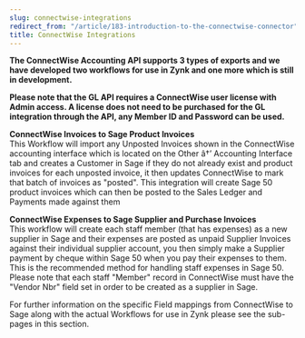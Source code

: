 ```yaml
---
slug: connectwise-integrations
redirect_from: "/article/183-introduction-to-the-connectwise-connector"
title: ConnectWise Integrations
---
```



**The ConnectWise Accounting API supports 3 types of exports and we have developed two workflows for use in Zynk and one more which is still in development.**



**Please note that the GL API requires a ConnectWise user license with Admin access. A license does not need to be purchased for the GL integration through the API, any Member ID and Password can be used.**



**ConnectWise Invoices to Sage Product Invoices**  
This Workflow will import any Unposted Invoices shown in the ConnectWise accounting interface which is located on the Other â†’ Accounting Interface tab and creates a Customer in Sage if they do not already exist and product invoices for each unposted invoice, it then updates ConnectWise to mark that batch of invoices as "posted". This integration will create Sage 50 product invoices which can then be posted to the Sales Ledger and Payments made against them



**ConnectWise Expenses to Sage Supplier and Purchase Invoices**  
This workflow will create each staff member (that has expenses) as a new supplier in Sage and their expenses are posted as unpaid Supplier Invoices against their individual supplier account, you then simply make a Supplier payment by cheque within Sage 50 when you pay their expenses to them. This is the recommended method for handling staff expenses in Sage 50. Please note that each staff "Member" record in ConnectWise must have the "Vendor Nbr" field set in order to be created as a supplier in Sage.



For further information on the specific Field mappings from ConnectWise to Sage along with the actual Workflows for use in Zynk please see the sub-pages in this section.

